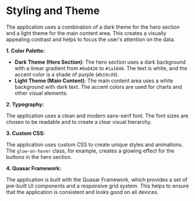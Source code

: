 # Styling and Theme

The application uses a combination of a dark theme for the hero section and a light theme for the main content area. This creates a visually appealing contrast and helps to focus the user's attention on the data.

**1. Color Palette:**

*   **Dark Theme (Hero Section)**: The hero section uses a dark background with a linear gradient from `#0a0426` to `#1a1040`. The text is white, and the accent color is a shade of purple (`#b19cd9`).
*   **Light Theme (Main Content)**: The main content area uses a white background with dark text. The accent colors are used for charts and other visual elements.

**2. Typography:**

The application uses a clean and modern sans-serif font. The font sizes are chosen to be readable and to create a clear visual hierarchy.

**3. Custom CSS:**

The application uses custom CSS to create unique styles and animations. The `glow-on-hover` class, for example, creates a glowing effect for the buttons in the hero section.

**4. Quasar Framework:**

The application is built with the Quasar Framework, which provides a set of pre-built UI components and a responsive grid system. This helps to ensure that the application is consistent and looks good on all devices.
